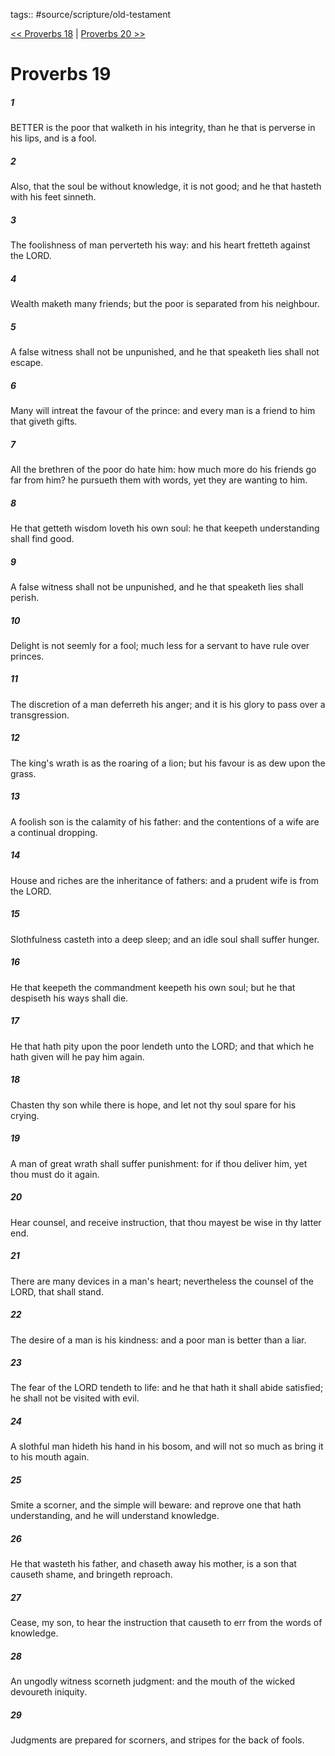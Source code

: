 tags:: #source/scripture/old-testament

[<< Proverbs 18](/Old_Testament/20_Proverbs/Proverbs_18.md) | [Proverbs 20 >>](/Old_Testament/20_Proverbs/Proverbs_20.md)

# Proverbs 19

##### 1

BETTER is the poor that walketh in his integrity, than he that is perverse in his lips, and is a fool.

##### 2

Also, that the soul be without knowledge, it is not good; and he that hasteth with his feet sinneth.

##### 3

The foolishness of man perverteth his way: and his heart fretteth against the LORD.

##### 4

Wealth maketh many friends; but the poor is separated from his neighbour.

##### 5

A false witness shall not be unpunished, and he that speaketh lies shall not escape.

##### 6

Many will intreat the favour of the prince: and every man is a friend to him that giveth gifts.

##### 7

All the brethren of the poor do hate him: how much more do his friends go far from him? he pursueth them with words, yet they are wanting to him.

##### 8

He that getteth wisdom loveth his own soul: he that keepeth understanding shall find good.

##### 9

A false witness shall not be unpunished, and he that speaketh lies shall perish.

##### 10

Delight is not seemly for a fool; much less for a servant to have rule over princes.

##### 11

The discretion of a man deferreth his anger; and it is his glory to pass over a transgression.

##### 12

The king's wrath is as the roaring of a lion; but his favour is as dew upon the grass.

##### 13

A foolish son is the calamity of his father: and the contentions of a wife are a continual dropping.

##### 14

House and riches are the inheritance of fathers: and a prudent wife is from the LORD.

##### 15

Slothfulness casteth into a deep sleep; and an idle soul shall suffer hunger.

##### 16

He that keepeth the commandment keepeth his own soul; but he that despiseth his ways shall die.

##### 17

He that hath pity upon the poor lendeth unto the LORD; and that which he hath given will he pay him again.

##### 18

Chasten thy son while there is hope, and let not thy soul spare for his crying.

##### 19

A man of great wrath shall suffer punishment: for if thou deliver him, yet thou must do it again.

##### 20

Hear counsel, and receive instruction, that thou mayest be wise in thy latter end.

##### 21

There are many devices in a man's heart; nevertheless the counsel of the LORD, that shall stand.

##### 22

The desire of a man is his kindness: and a poor man is better than a liar.

##### 23

The fear of the LORD tendeth to life: and he that hath it shall abide satisfied; he shall not be visited with evil.

##### 24

A slothful man hideth his hand in his bosom, and will not so much as bring it to his mouth again.

##### 25

Smite a scorner, and the simple will beware: and reprove one that hath understanding, and he will understand knowledge.

##### 26

He that wasteth his father, and chaseth away his mother, is a son that causeth shame, and bringeth reproach.

##### 27

Cease, my son, to hear the instruction that causeth to err from the words of knowledge.

##### 28

An ungodly witness scorneth judgment: and the mouth of the wicked devoureth iniquity.

##### 29

Judgments are prepared for scorners, and stripes for the back of fools.
